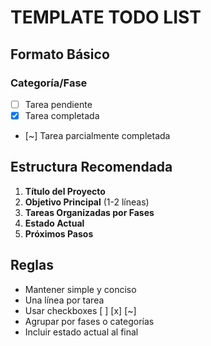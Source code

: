 # TEMPLATE TODO LIST

## Formato Básico

### Categoría/Fase

- [ ] Tarea pendiente
- [x] Tarea completada
- [~] Tarea parcialmente completada

## Estructura Recomendada

1. **Título del Proyecto**
2. **Objetivo Principal** (1-2 líneas)
3. **Tareas Organizadas por Fases**
4. **Estado Actual**
5. **Próximos Pasos**

## Reglas

- Mantener simple y conciso
- Una línea por tarea
- Usar checkboxes [ ] [x] [~]
- Agrupar por fases o categorías
- Incluir estado actual al final

